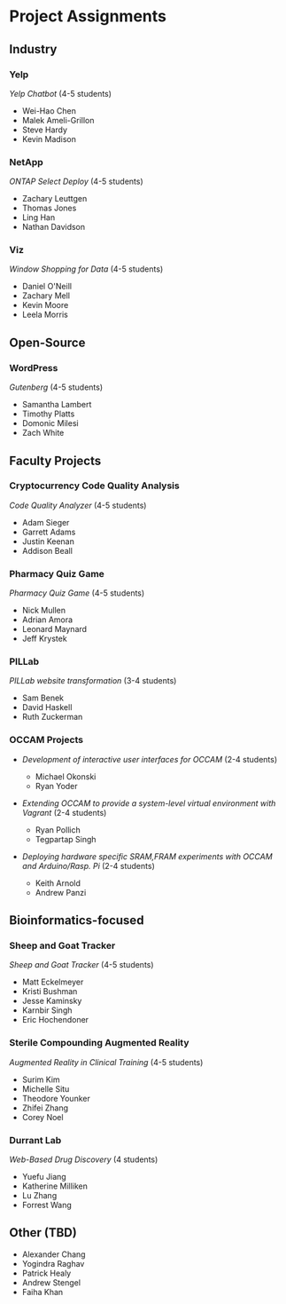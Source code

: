 # Project Assignments

## Industry 

### Yelp

_Yelp Chatbot_ (4-5 students)
- Wei-Hao Chen
- Malek Ameli-Grillon
- Steve Hardy
- Kevin Madison

### NetApp

_ONTAP Select Deploy_ (4-5 students)
- Zachary Leuttgen
- Thomas Jones
- Ling Han
- Nathan Davidson

### Viz

_Window Shopping for Data_ (4-5 students)
- Daniel O'Neill
- Zachary Mell
- Kevin Moore
- Leela Morris

## Open-Source

### WordPress

_Gutenberg_  (4-5 students)
- Samantha Lambert
- Timothy Platts
- Domonic Milesi
- Zach White

## Faculty Projects

### Cryptocurrency Code Quality Analysis

_Code Quality Analyzer_ (4-5 students)
- Adam Sieger
- Garrett Adams
- Justin Keenan
- Addison Beall

### Pharmacy Quiz Game

_Pharmacy Quiz Game_ (4-5 students)
- Nick Mullen
- Adrian Amora
- Leonard Maynard
- Jeff Krystek

### PILLab 

_PILLab website transformation_ (3-4 students)
- Sam Benek
- David Haskell
- Ruth Zuckerman

### OCCAM Projects

* _Development of interactive user interfaces for OCCAM_ (2-4 students)
  - Michael Okonski
  - Ryan Yoder

* _Extending OCCAM to provide a system-level virtual environment with Vagrant_ (2-4 students)
  - Ryan Pollich
  - Tegpartap Singh

* _Deploying hardware specific SRAM,FRAM experiments with OCCAM and Arduino/Rasp. Pi_ (2-4 students)
  - Keith Arnold
  - Andrew Panzi

## Bioinformatics-focused

### Sheep and Goat Tracker 

_Sheep and Goat Tracker_ (4-5 students)
- Matt Eckelmeyer
- Kristi Bushman
- Jesse Kaminsky
- Karnbir Singh
- Eric Hochendoner

### Sterile Compounding Augmented Reality

_Augmented Reality in Clinical Training_ (4-5 students)
- Surim Kim
- Michelle Situ
- Theodore Younker
- Zhifei Zhang
- Corey Noel

### Durrant Lab

_Web-Based Drug Discovery_ (4 students)
- Yuefu Jiang
- Katherine Milliken
- Lu Zhang
- Forrest Wang
 
## Other (TBD)
- Alexander Chang
- Yogindra Raghav
- Patrick Healy
- Andrew Stengel
- Faiha Khan

